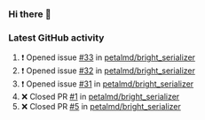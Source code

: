 ### Hi there 👋


### Latest GitHub activity
<!--START_SECTION:activity-->
1. ❗️ Opened issue [#33](https://github.com//petalmd/bright_serializer/issues/33) in [petalmd/bright_serializer](https://github.com//petalmd/bright_serializer)
2. ❗️ Opened issue [#32](https://github.com//petalmd/bright_serializer/issues/32) in [petalmd/bright_serializer](https://github.com//petalmd/bright_serializer)
3. ❗️ Opened issue [#31](https://github.com//petalmd/bright_serializer/issues/31) in [petalmd/bright_serializer](https://github.com//petalmd/bright_serializer)
4. ❌ Closed PR [#1](https://github.com//petalmd/bright_serializer/pull/1) in [petalmd/bright_serializer](https://github.com//petalmd/bright_serializer)
5. ❌ Closed PR [#5](https://github.com//petalmd/bright_serializer/pull/5) in [petalmd/bright_serializer](https://github.com//petalmd/bright_serializer)
<!--END_SECTION:activity-->

<!--
**Bhacaz/bhacaz** is a ✨ _special_ ✨ repository because its `README.md` (this file) appears on your GitHub profile.

Here are some ideas to get you started:

- 🔭 I’m currently working on ...
- 🌱 I’m currently learning ...
- 👯 I’m looking to collaborate on ...
- 🤔 I’m looking for help with ...
- 💬 Ask me about ...
- 📫 How to reach me: ...
- 😄 Pronouns: ...
- ⚡ Fun fact: ...
-->

